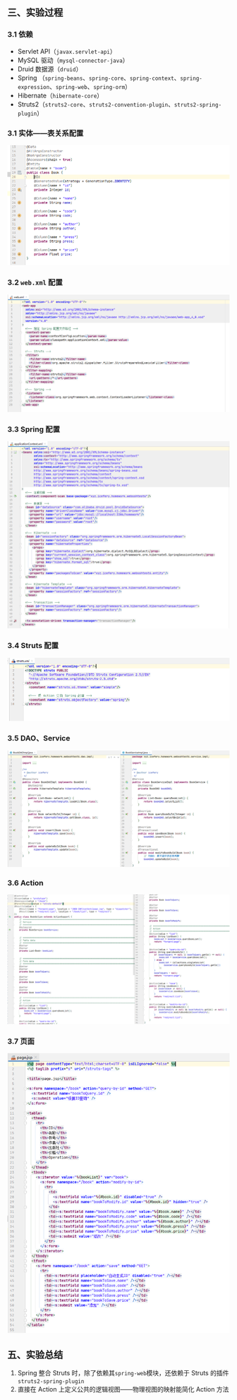 ## 三、实验过程

### 3.1 依赖

- Servlet API（`javax.servlet-api`）
- MySQL 驱动（`mysql-connector-java`）
- Druid 数据源（`druid`）
- Spring （`spring-beans`、`spring-core`、`spring-context`、`spring-expression`、`spring-web`、`spring-orm`）
- Hibernate（`hibernate-core`）
- Struts2（`struts2-core`、`struts2-convention-plugin`、`struts2-spring-plugin`）

### 3.1 实体——表关系配置

![image-20201104214658980](README/image-20201104214658980.png)

### 3.2 `web.xml` 配置

![image-20201104215904604](README/image-20201104215904604.png)

### 3.3 Spring 配置

![image-20201104215945295](README/image-20201104215945295.png)

### 3.4 Struts 配置

![image-20201104220012212](README/image-20201104220012212.png)

### 3.5 DAO、Service

![image-20201104220330360](README/image-20201104220330360.png)

### 3.6 Action

![image-20201104220731581](README/image-20201104220731581.png)

### 3.7 页面

![image-20201104220810834](README/image-20201104220810834.png)

## 五、实验总结

1. Spring 整合 Struts 时，除了依赖其`spring-web`模块，还依赖于 Struts 的插件 `struts2-spring-plugin`
2. 直接在 Action 上定义公共的逻辑视图——物理视图的映射能简化 Action 方法

